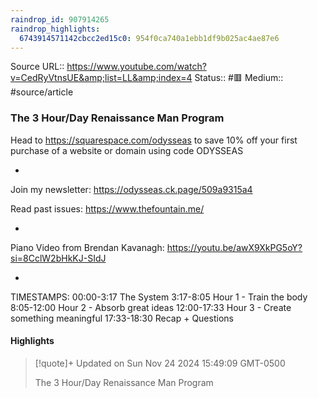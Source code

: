 ```yaml
---
raindrop_id: 907914265
raindrop_highlights:
  6743914571142cbcc2ed15c0: 954f0ca740a1ebb1df9b025ac4ae87e6
---
```


Source URL:: https://www.youtube.com/watch?v=CedRyVtnsUE&amp;list=LL&amp;index=4
Status:: #🟥
Medium:: #source/article


### The 3 Hour/Day Renaissance Man Program

Head to https://squarespace.com/odysseas to save 10% off your first purchase of a website or domain using code ODYSSEAS

-

Join my newsletter:
https://odysseas.ck.page/509a9315a4

Read past issues:
https://www.thefountain.me/

-

Piano Video from Brendan Kavanagh:
https://youtu.be/awX9XkPG5oY?si=8CclW2bHkKJ-SIdJ

-

TIMESTAMPS:
00:00-3:17 The System
3:17-8:05 Hour 1 - Train the body
8:05-12:00 Hour 2 - Absorb great ideas
12:00-17:33 Hour 3 - Create something meaningful
17:33-18:30 Recap + Questions

#### Highlights

> [!quote]+ Updated on Sun Nov 24 2024 15:49:09 GMT-0500
>
> The 3 Hour/Day Renaissance Man Program

